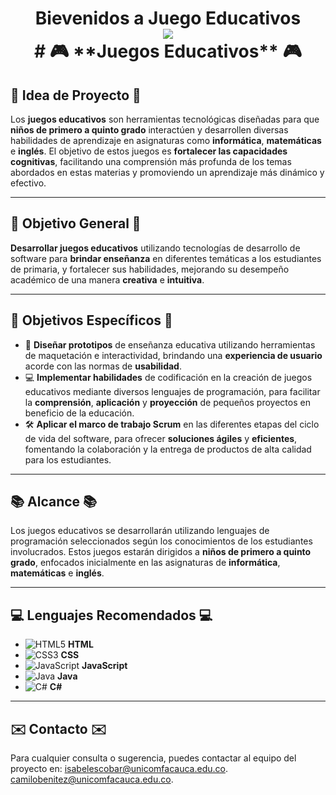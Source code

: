 <h1 align="center">Bievenidos a Juego Educativos
  <br>
<div align="center">
  <a href="https://www.unicomfacauca.edu.co/" ><img src="https://i.postimg.cc/rpNwWnWx/logo-club-programacion-logo.png?style=social" /> </a>
</div>
# 🎮 **Juegos Educativos** 🎮

## 📘 **Idea de Proyecto** 📘

Los **juegos educativos** son herramientas tecnológicas diseñadas para que **niños de primero a quinto grado** interactúen y desarrollen diversas habilidades de aprendizaje en asignaturas como **informática**, **matemáticas** e **inglés**. El objetivo de estos juegos es **fortalecer las capacidades cognitivas**, facilitando una comprensión más profunda de los temas abordados en estas materias y promoviendo un aprendizaje más dinámico y efectivo.

---

## 🎯 **Objetivo General** 🎯

**Desarrollar juegos educativos** utilizando tecnologías de desarrollo de software para **brindar enseñanza** en diferentes temáticas a los estudiantes de primaria, y fortalecer sus habilidades, mejorando su desempeño académico de una manera **creativa** e **intuitiva**.

---

## 📝 **Objetivos Específicos** 📝

- 🎨 **Diseñar prototipos** de enseñanza educativa utilizando herramientas de maquetación e interactividad, brindando una **experiencia de usuario** acorde con las normas de **usabilidad**.
- 💻 **Implementar habilidades** de codificación en la creación de juegos educativos mediante diversos lenguajes de programación, para facilitar la **comprensión**, **aplicación** y **proyección** de pequeños proyectos en beneficio de la educación.
- 🛠️ **Aplicar el marco de trabajo Scrum** en las diferentes etapas del ciclo de vida del software, para ofrecer **soluciones ágiles** y **eficientes**, fomentando la colaboración y la entrega de productos de alta calidad para los estudiantes.

---

## 📚 **Alcance** 📚

Los juegos educativos se desarrollarán utilizando lenguajes de programación seleccionados según los conocimientos de los estudiantes involucrados. Estos juegos estarán dirigidos a **niños de primero a quinto grado**, enfocados inicialmente en las asignaturas de **informática**, **matemáticas** e **inglés**.

---

## 💻 **Lenguajes Recomendados** 💻

- ![HTML5](https://img.shields.io/badge/HTML5-E34F26?style=for-the-badge&logo=html5&logoColor=white) **HTML**
- ![CSS3](https://img.shields.io/badge/CSS3-1572B6?style=for-the-badge&logo=css3&logoColor=white) **CSS**
- ![JavaScript](https://img.shields.io/badge/JavaScript-F7DF1E?style=for-the-badge&logo=javascript&logoColor=black) **JavaScript**
- ![Java](https://img.shields.io/badge/Java-007396?style=for-the-badge&logo=java&logoColor=white) **Java**
- ![C#](https://img.shields.io/badge/C%23-239120?style=for-the-badge&logo=c-sharp&logoColor=white) **C#**

---

## ✉️ **Contacto** ✉️

Para cualquier consulta o sugerencia, puedes contactar al equipo del proyecto en:
[isabelescobar@unicomfacauca.edu.co](mailto:isabelescobar@unicomfacauca.edu.co).
[camilobenitez@unicomfacauca.edu.co](mailto:camilobenitez@unicomfacauca.edu.co).
